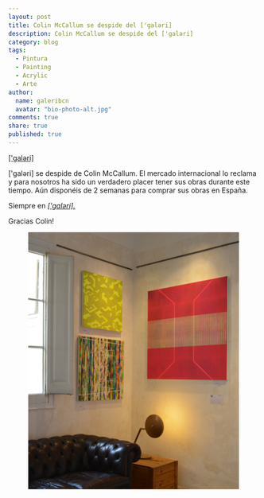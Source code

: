 ```yaml
---
layout: post
title: Colin McCallum se despide del ['galəri] 
description: Colin McCallum se despide del ['galəri] 
category: blog
tags: 
  - Pintura
  - Painting
  - Acrylic
  - Arte
author: 
  name: galeribcn
  avatar: "bio-photo-alt.jpg"
comments: true
share: true
published: true
---
```


[['galəri]](http://www.galeribcn.com/articulos/Colin-McCallum.html "Siempre en ['galəri]")

['galəri] se despide de Colin McCallum. El mercado internacional lo reclama y para nosotros ha sido un verdadero placer tener sus obras durante este tiempo. Aún disponéis de 2 semanas para comprar sus obras en España. 

<div class="content-footer">
<p>Siempre en <a href="/articulos/Colin-McCallum.html/"><em>['galəri].</em></a></p>
</div> Gracias Colin!

<figure>
	<a href="/images/RinconSalaIG.jpg"><img src="/images/RinconSalaIG.jpg" alt="Colin McCallum"></a>
</figure>
